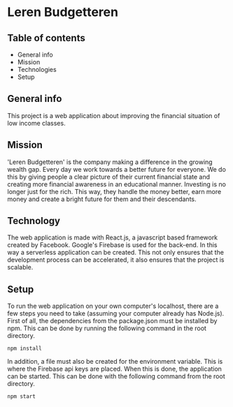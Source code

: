 # Leren Budgetteren
## Table of contents
* General info
* Mission
* Technologies
* Setup

## General info
This project is a web application about improving the financial situation of low income classes.

## Mission
'Leren Budgetteren' is the company making a difference in the growing wealth gap. Every day we work towards a better future for everyone. We do this by giving people a clear picture of their current financial state and creating more financial awareness in an educational manner. Investing is no longer just for the rich. This way, they handle the money better, earn more money and create a bright future for them and their descendants.

## Technology
The web application is made with React.js, a javascript based framework created by Facebook. Google's Firebase is used for the back-end. In this way a serverless application can be created. This not only ensures that the development process can be accelerated, it also ensures that the project is scalable.

## Setup
To run the web application on your own computer's localhost, there are a few steps you need to take (assuming your computer already has Node.js). First of all, the dependencies from the package.json must be installed by npm. This can be done by running the following command in the root directory.
```
npm install
```
In addition, a file must also be created for the environment variable. This is where the Firebase api keys are placed. When this is done, the application can be started. This can be done with the following command from the root directory.
```
npm start
```
